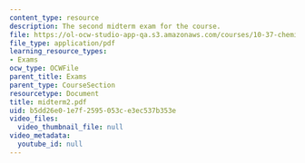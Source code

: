 ```yaml
---
content_type: resource
description: The second midterm exam for the course.
file: https://ol-ocw-studio-app-qa.s3.amazonaws.com/courses/10-37-chemical-and-biological-reaction-engineering-spring-2007/b5dd26e01e7f2595053ce3ec537b353e_midterm2.pdf
file_type: application/pdf
learning_resource_types:
- Exams
ocw_type: OCWFile
parent_title: Exams
parent_type: CourseSection
resourcetype: Document
title: midterm2.pdf
uid: b5dd26e0-1e7f-2595-053c-e3ec537b353e
video_files:
  video_thumbnail_file: null
video_metadata:
  youtube_id: null
---
```

